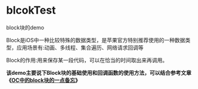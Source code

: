 # blcokTest
block块的demo

Block是iOS中一种比较特殊的数据类型，是苹果官方特别推荐使用的一种数据类型，应用场景有:动画、多线程、集合遍历、网络请求回调等

Block的作用:用来保存某一段代码，可以在恰当的时间取出来再调用。

**该demo主要说下Block块的基础使用和回调函数的使用方法，可以结合参考文章《[OC中的block块的一点备忘](http://www.hudongdong.com/oc/400.html)》**

